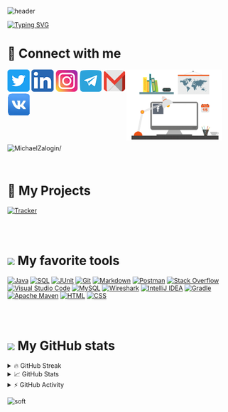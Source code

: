 
 ![header](https://capsule-render.vercel.app/api?type=waving&color=gradient&height=256&section=header&text=Hello+I'm+Michael!😊&fontSize=75&animation=scaleIn&fontAlignY=38&desc=Welcome%20to%20my%20GitHub%20profile!&descAlignY=51&descAlign=62)

[![Typing SVG](https://readme-typing-svg.herokuapp.com?font=Indie+Flower&size=35&color=3655F7&width=800&lines=I'm+learning+Java+language+and+different+tehnologies)](https://git.io/typing-svg)


# 📘 Connect with me  


<img align='right' height='160' style="margin-right:20px" src='assets/animations/infotech.gif' alt='Social Networks'>

[![Twitter][1.2]][1] [![LinkedIn][2.2]][2] [![Instagram][3.2]][3] [![Telegram][4.2]][4] 
[![Gmail][5.2]][5] [![vk][6.2]][6]

[1.2]: assets/icons/twitter.png
[2.2]: assets/icons/linkedin.png
[3.2]: assets/icons/instagram.png
[4.2]: assets/icons/telegram.png
[5.2]: assets/icons/gmail.png
[6.2]: assets/icons/vk.png

[1]: https://twitter.com
[2]: https://www.linkedin.com/in/michael-zalogin/
[3]: https://www.instagram.com
[4]: https://t.me/RuntoJun
[5]: mailto:zaloginmiha@gmail.com
[6]: https://vk.com/mzjob


<br></br>
<p align = left>
<img src=https://komarev.com/ghpvc/?username=MichaelZalogin alt=MichaelZalogin/></p>

<br>

# 📘 My Projects

<p align="left">

  <a href="https://github.com/MichaelZalogin/job4j_tracker"><img width="278" src="https://denvercoder1-github-readme-stats.vercel.app/api/pin/?username=MichaelZalogin&repo=job4j_tracker&theme=dracula&bg_color=1F222E&title_color=F85D7F&hide_border=true&icon_color=F8D866&show_icons=false" alt="Tracker"></a>
  


<br></br>
# <img src="https://emojis.slackmojis.com/emojis/images/1643514958/9845/meow_heart.png?1643514958" width="30"/> My favorite tools

<a href="https://github.com/search?q=user%3AMichaelZalogin+MichaelZalogin"> <a href="#"><img alt="Java" src="https://custom-icon-badges.herokuapp.com/badge/Java-007396.svg?logo=java&logoColor=white"></a>
<a href="https://github.com/search?q=user%3AMichaelZalogin+MichaelZalogin"> <a href="#"><img alt="SQL" src="https://custom-icon-badges.herokuapp.com/badge/SQL-025E8C.svg?logo=database&logoColor=white"></a>
<a href="https://github.com/search?q=user%3AMichaelZalogin+MichaelZalogin"> <a href="#"><img alt="JUnit" src="https://custom-icon-badges.herokuapp.com/badge/JUnit-25A162.svg?logo=check-circle&logoColor=white"></a>
<a href="https://github.com/search?q=user%3AMichaelZalogin+MichaelZalogin"> <a href="#"><img alt="Git" src="https://img.shields.io/badge/Git-F05033.svg?logo=git&logoColor=white"></a>
<a href="https://github.com/search?q=user%3AMichaelZalogin+MichaelZalogin"> <a href="#"><img alt="Markdown" src="https://img.shields.io/badge/Markdown-AD29B6.svg?logo=markdown&logoColor=white" width="90"></a>
<a href="https://github.com/search?q=user%3AMichaelZalogin+MichaelZalogin"> <a href="#"><img alt="Postman" src="https://img.shields.io/badge/Postman-FF6C37?logo=postman&logoColor=white"></a>
<a href="https://github.com/search?q=user%3AMichaelZalogin+MichaelZalogin"> <a href="#"><img alt="Stack Overflow" src="https://img.shields.io/badge/-Stack%20Overflow-FE7A16?logo=stack-overflow&logoColor=white"></a>
<a href="https://github.com/search?q=user%3AMichaelZalogin+MichaelZalogin"> <a href="#"><img alt="Visual Studio Code" src="https://img.shields.io/badge/Visual%20Studio%20Code-0078d7.svg?logo=visual-studio-code&logoColor=white"></a>
<a href="https://github.com/search?q=user%3AMichaelZalogin+MichaelZalogin"> <a href="#"><img alt="MySQL" src="https://img.shields.io/badge/MySQL-4479A1.svg?logo=mysql&logoColor=white"></a>
<a href="https://github.com/search?q=user%3AMichaelZalogin+MichaelZalogin"> <a href="#"><img alt="Wireshark" src="https://img.shields.io/badge/Wireshark-1679A7.svg?logo=wireshark&logoColor=white"></a>
<a href="https://github.com/search?q=user%3AMichaelZalogin+MichaelZalogin"> <a href="#"><img alt="IntelliJ IDEA" src="https://img.shields.io/badge/IntelliJ IDEA-000000.svg?logo=IntelliJIDEA&logoColor=FFFFFF"></a>
<a href="https://github.com/search?q=user%3AMichaelZalogin+MichaelZalogin"> <a href="#"><img alt="Gradle" src="https://img.shields.io/badge/Gradle-02303A.svg?logo=Gradle&logoColor=white"></a>
<a href="https://github.com/search?q=user%3AMichaelZalogin+MichaelZalogin"> <a href="#"><img alt="Apache Maven" src="https://img.shields.io/badge/Apache Maven-C71A36.svg?logo=Apache Maven&logoColor=white"></a>
<a href="https://github.com/search?q=user%3AMichaelZalogin+MichaelZalogin"> <a href="#"><img alt="HTML" src="https://img.shields.io/badge/HTML-E34F26.svg?logo=html5&logoColor=white"></a>
<a href="https://github.com/search?q=user%3AMichaelZalogin+MichaelZalogin"> <a href="#"><img alt="CSS" src="https://img.shields.io/badge/CSS-1572B6.svg?logo=css3&logoColor=white"></a>


<br></br>

# <img src="https://emojis.slackmojis.com/emojis/images/1643515222/12408/meow_fat.gif?1643515222" width="35"/>  My GitHub stats

<details>
  <summary> 🔥 GitHub Streak </summary>
  <p align = center>
    <img title= alt="Michael's streak" src="https://github-readme-streak-stats.herokuapp.com/?user=MichaelZalogin&theme=monokai-metallian"/>
  </p>
    </details>


<details>
  <summary> 📈 GitHub Stats </summary>
    <div align="center">
  <img width="49%" src="https://github-readme-stats.vercel.app/api?username=MichaelZalogin&count_private=true&show_icons=true&theme=radical&hide_border=true&hide_title=true" />
  <img width="49%" src="https://github-readme-stats.vercel.app/api/top-langs/?username=MichaelZalogin&layout=compact&langs_count=3&hide_border=true&theme=radical&hide=sass,makefile,shell,mustache" />
   </div>
</details>

<details>
  <summary> ⚡ GitHub Activity</summary>
  <img alt="Michael's Activity Graph" src="https://denvercoder1-activity-graph.herokuapp.com/graph/?username=MichaelZalogin&bg_color=151222&color=F8D866&line=7EEAF4&point=FFFFFF&hide_border=true" /></a>
</details>



![soft](https://capsule-render.vercel.app/api?type=soft&color=gradient&text=Come%20again!&fontSize=40&animation=twinkling)